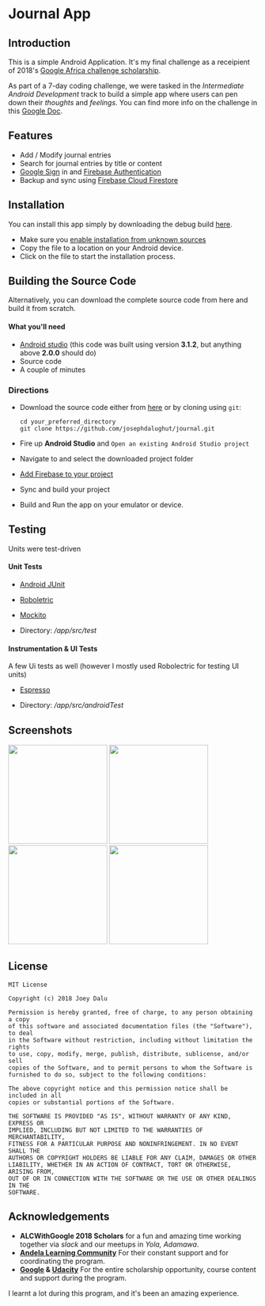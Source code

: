 # Journal App

## Introduction

This is a simple Android Application. It's my final challenge as a receipient of 2018's 
[Google Africa challenge scholarship](https://www.udacity.com/google-africa-scholarships).

As part of a 7-day coding challenge, we were tasked in the *Intermediate Android Development* track to build a simple
app where users can pen down their *thoughts* and *feelings*. You can find more info on the challenge in this 
[Google Doc](https://docs.google.com/document/d/1OvRxkhQpAfoclbdDrFu7mZmonA2cqq6Ri163RRKgWpg/edit).

## Features
- Add / Modify journal entries
- Search for journal entries by title or content
- [Google Sign](https://developers.google.com/identity/sign-in/android/start-integrating) in and [Firebase Authentication](https://firebase.google.com/docs/auth/)
- Backup and sync using [Firebase Cloud Firestore](https://firebase.google.com/docs/firestore/) 

## Installation

You can install this app simply by downloading the debug build [here](https://github.com/josephdalughut/journal/blob/master/app/apk/journal-debug.apk?raw=true). 
- Make sure you [enable installation from unknown sources](https://www.applivery.com/docs/troubleshooting/android-unknown-sources)
- Copy the file to a location on your Android device.
- Click on the file to start the installation process.

## Building the Source Code

Alternatively, you can download the complete source code from here and build it from scratch.

#### What you'll need

- [Android studio](https://developer.android.com/studio/) (this code was built using version **3.1.2**, but anything above **2.0.0** should do)
- Source code
- A couple of minutes

### Directions

- Download the source code either from [here](https://github.com/josephdalughut/journal/archive/master.zip) or by cloning using `git`:

      cd your_preferred_directory
      git clone https://github.com/josephdalughut/journal.git

- Fire up **Android Studio** and `Open an existing Android Studio project`
- Navigate to and select the downloaded project folder
- [Add Firebase to your project](https://firebase.google.com/docs/android/setup)
- Sync and build your project
- Build and Run the app on your emulator or device.

## Testing
Units were test-driven
#### Unit Tests
- [Android JUnit](https://developer.android.com/training/testing/junit-runner)
- [Roboletric](http://robolectric.org/)
- [Mockito](http://site.mockito.org/)

- Directory: */app/src/test*

#### Instrumentation & UI Tests
A few Ui tests as well (however I mostly used Robolectric for testing UI units)
- [Espresso](https://developer.android.com/training/testing/espresso/)

- Directory: */app/src/androidTest*

## Screenshots

<p float="left">
  <img src="https://storage.googleapis.com/joey-ng.appspot.com/portfolio/journal/device-2018-07-01-164527.png" width="200" />
  <img src="https://storage.googleapis.com/joey-ng.appspot.com/portfolio/journal/device-2018-07-01-164614.png" width="200" /> 
  <img src="https://storage.googleapis.com/joey-ng.appspot.com/portfolio/journal/device-2018-07-01-164726.png" width="200" />
  <img src="https://storage.googleapis.com/joey-ng.appspot.com/portfolio/journal/device-2018-07-01-164747.png" width="200" />
</p>

## License

    MIT License
    
    Copyright (c) 2018 Joey Dalu
    
    Permission is hereby granted, free of charge, to any person obtaining a copy
    of this software and associated documentation files (the "Software"), to deal
    in the Software without restriction, including without limitation the rights
    to use, copy, modify, merge, publish, distribute, sublicense, and/or sell
    copies of the Software, and to permit persons to whom the Software is
    furnished to do so, subject to the following conditions:
    
    The above copyright notice and this permission notice shall be included in all
    copies or substantial portions of the Software.
    
    THE SOFTWARE IS PROVIDED "AS IS", WITHOUT WARRANTY OF ANY KIND, EXPRESS OR
    IMPLIED, INCLUDING BUT NOT LIMITED TO THE WARRANTIES OF MERCHANTABILITY,
    FITNESS FOR A PARTICULAR PURPOSE AND NONINFRINGEMENT. IN NO EVENT SHALL THE
    AUTHORS OR COPYRIGHT HOLDERS BE LIABLE FOR ANY CLAIM, DAMAGES OR OTHER
    LIABILITY, WHETHER IN AN ACTION OF CONTRACT, TORT OR OTHERWISE, ARISING FROM,
    OUT OF OR IN CONNECTION WITH THE SOFTWARE OR THE USE OR OTHER DEALINGS IN THE
    SOFTWARE.

## Acknowledgements

- **ALCWithGoogle 2018 Scholars** for a fun and amazing time working together via *slack* and our meetups in *Yola, Adamawa*.
- **[Andela Learning Community](https://andela.com/alcwithgoogle/)** For their constant support and for coordinating the program.
- **[Google](https://www.google.com) & [Udacity](https://www.udacity.com/)** For the entire scholarship opportunity, course content and support during the program.

I learnt a lot during this program, and it's been an amazing experience. 